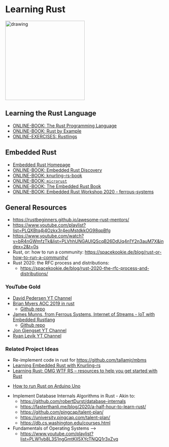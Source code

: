 # Learning Rust

<img src="https://rustacean.net/assets/rustacean-flat-happy.png" alt="drawing" width="250"/>

## Learning the Rust Language

* [ONLINE-BOOK: The Rust Programming Language](https://doc.rust-lang.org/book/title-page.html)
* [ONLINE-BOOK: Rust by Example](https://doc.rust-lang.org/rust-by-example/index.html)
* [ONLINE-EXERCISES: Rustlings](https://github.com/rust-lang/rustlings)

## Embedded Rust

* [Embedded Rust Homepage](https://docs.rust-embedded.org/)
* [ONLINE-BOOK: Embedded Rust Discovery](https://docs.rust-embedded.org/discovery/index.html)
* [ONLINE-BOOK: knurling-rs-book](https://knurling-books.ferrous-systems.com/introduction.html)
* [ONLINE-BOOK: `microrust`](https://droogmic.github.io/microrust/)
* [ONLINE-BOOK: The Embedded Rust Book](https://docs.rust-embedded.org/book/index.html)
* [ONLINE-BOOK: Embedded Rust Workshop 2020 - ferrous-systems](https://embedded-trainings.ferrous-systems.com/)

## General Resources
*  https://rustbeginners.github.io/awesome-rust-mentors/
*  https://www.youtube.com/playlist?list=PLQXBtq4j4Ozkx3r4eoMstdkkOG98qpBfg
* https://www.youtube.com/watch?v=bR4nGWmfzTk&list=PLVhhUNGAUIQScqB26DdUq4n1Y2n3auM7X&index=2&t=0s
* Rust, or: how to run a community: https://spacekookie.de/blog/rust-or-how-to-run-a-community/
* Rust 2020: the RFC process and distributions:
  - https://spacekookie.de/blog/rust-2020-the-rfc-process-and-distributions/

### YouTube Gold

* [David Pedersen YT Channel](https://www.youtube.com/channel/UCDmSWx6SK0zCU2NqPJ0VmDQ/videos)
* [Brian Myers AOC 2019 in rust](https://www.youtube.com/playlist?list=PLQXBtq4j4Ozkx3r4eoMstdkkOG98qpBfg)
    - [Github repo](https://github.com/bcmyers/aoc2019)
* [James Munns, from Ferrous Systems, Internet of Streams - IoT with Embedded Rustlang](https://www.youtube.com/playlist?list=PLX44HkctSkTewrL9frlUz0yeKLKecebT1)
    - [Github repo](https://github.com/ferrous-systems/internet-of-streams)
* [Jon Gjengset YT Channel](https://www.youtube.com/channel/UC_iD0xppBwwsrM9DegC5cQQ)
* [Ryan Levik YT Channel](https://www.youtube.com/channel/UCpeX4D-ArTrsqvhLapAHprQ)

### Related Project Ideas

* Re-implement code in rust for https://github.com/tallamjr/mbms
* [Learning Embedded Rust with Knurling-rs](https://ferrous-systems.com/blog/knurling-sessions-introduction/)
* [Learning Rust: OMG WTF RS – resources to help you get started with Rust](https://ferrous-systems.com/blog/omg-wtf-rs-resources-to-help-you-get-started-with-rust/)
- [How to run Rust on Arduino Uno](https://dev.to/creativcoder/how-to-run-rust-on-arduino-uno-40c0?signin=true)
* Implement Database Internals Algorithms in Rust - Akin to:
    - https://github.com/robertDurst/database-internals
    - https://fasterthanli.me/blog/2020/a-half-hour-to-learn-rust/
    - https://github.com/pingcap/talent-plan/
    - https://university.pingcap.com/talent-plan/
    - https://db.cs.washington.edu/courses.html
* Fundamentals of Operating Systems -->
    - https://www.youtube.com/playlist?list=PLW1yb8L3S1ngGmtKlI5XYcTNQQ1r3xZvq
